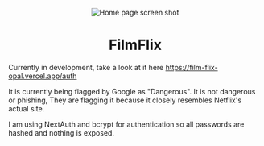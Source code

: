 <p align="center">
<img src="public/images/gh.png" alt="Home page screen shot" />
</p>

<h1 align="center">FilmFlix</h1>

<p>Currently in development, take a look at it here <a href="https://film-flix-opal.vercel.app/auth">https://film-flix-opal.vercel.app/auth</a></p>
<p>It is currently being flagged by Google as "Dangerous". It is not dangerous or phishing, They are flagging it because it closely resembles Netflix's actual site.</p>
<p>I am using NextAuth and bcrypt for authentication so all passwords are hashed and nothing is exposed.</p>
